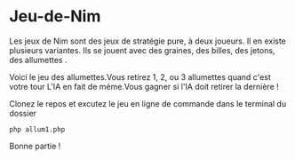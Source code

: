 # Jeu-de-Nim
Les jeux de Nim sont des jeux de stratégie pure, à deux joueurs. Il en existe plusieurs variantes. Ils se jouent avec des graines, des billes, des jetons, des allumettes .

Voici le jeu des allumettes.Vous retirez 1, 2, ou 3 allumettes quand c'est votre tour L'IA en fait de méme.Vous gagner si l'IA doit retirer la dernière !

Clonez le repos et excutez le jeu en ligne de commande dans le terminal du dossier 

```php allum1.php```

Bonne partie ! 
